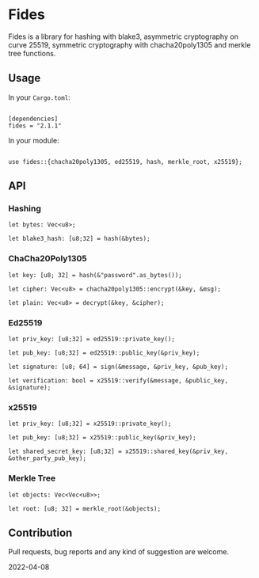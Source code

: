# Fides

Fides is a library for hashing with blake3, asymmetric cryptography on curve 25519, symmetric cryptography with chacha20poly1305 and merkle tree functions.

## Usage

In your `Cargo.toml`:

```

[dependencies]
fides = "2.1.1"

```

In your module:

```

use fides::{chacha20poly1305, ed25519, hash, merkle_root, x25519};

```

## API

### Hashing

```
let bytes: Vec<u8>;

let blake3_hash: [u8;32] = hash(&bytes);
```

### ChaCha20Poly1305

```
let key: [u8; 32] = hash(&"password".as_bytes());

let cipher: Vec<u8> = chacha20poly1305::encrypt(&key, &msg);

let plain: Vec<u8> = decrypt(&key, &cipher);
```

### Ed25519

```
let priv_key: [u8;32] = ed25519::private_key();

let pub_key: [u8;32] = ed25519::public_key(&priv_key);

let signature: [u8; 64] = sign(&message, &priv_key, &pub_key);

let verification: bool = x25519::verify(&message, &public_key, &signature);
```

### x25519

```
let priv_key: [u8;32] = x25519::private_key();

let pub_key: [u8;32] = x25519::public_key(&priv_key);

let shared_secret_key: [u8;32] = x25519::shared_key(&priv_key, &other_party_pub_key);
```

### Merkle Tree

```
let objects: Vec<Vec<u8>>;

let root: [u8; 32] = merkle_root(&objects);
```

## Contribution

Pull requests, bug reports and any kind of suggestion are welcome.

2022-04-08
